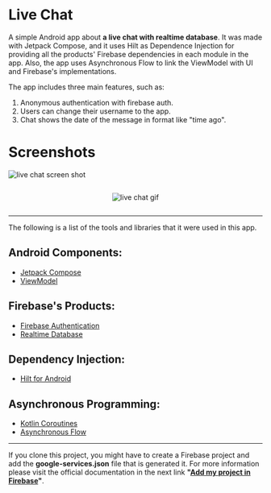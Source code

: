 # Live Chat
A simple Android app about **a live chat with realtime database**. It was made with Jetpack Compose, and it uses Hilt as Dependence Injection for providing all the products' Firebase dependencies in each module in the app. Also, the app uses Asynchronous Flow to link the ViewModel with UI and Firebase's implementations.

The app includes three main features, such as:

1. Anonymous authentication with firebase auth.
2. Users can change their username to the app.
3. Chat shows the date of the message in format like "time ago".

# Screenshots

![live chat screen shot](https://i.postimg.cc/8CTffHgf/live-chat-screenshot.png)

<div style="display:flex;justify-content: center">

![live chat gif](https://i.postimg.cc/DwMR8CXB/live-chat.gif)

</div>

---

The following is a list of the tools and libraries that it were used in this app.

## Android Components:
* [Jetpack Compose][1]
* [ViewModel][2]

## Firebase's Products:
* [Firebase Authentication][3]
* [Realtime Database][4]

## Dependency Injection:
* [Hilt for Android][5]

## Asynchronous Programming:
* [Kotlin Coroutines][6]
* [Asynchronous Flow][7]

---

If you clone this project, you might have to create a Firebase project and add the **google-services.json** file that is generated it. For more information please visit the official documentation in the next link **"[Add my project in Firebase][9]"**.

[1]: https://developer.android.com/jetpack/compose
[2]: https://developer.android.com/topic/libraries/architecture/viewmodel
[3]: https://firebase.google.com/docs/auth
[4]: https://firebase.google.com/docs/database
[5]: https://developer.android.com/training/dependency-injection/hilt-android
[6]: https://kotlinlang.org/docs/coroutines-overview.html
[7]: https://kotlinlang.org/docs/flow.html
[9]: https://firebase.google.com/docs/android/setup